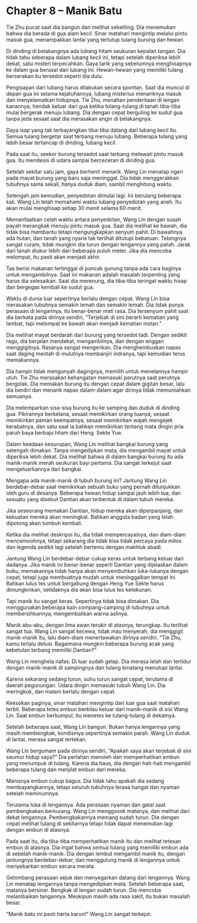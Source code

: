 # Chapter 8 – Manik Batu

Tie Zhu pucat saat dia bangun dan melihat sekeliling. Dia menemukan bahwa dia berada di gua alam kecil. Sinar matahari mengintip melalui pintu masuk gua, menampakkan lantai yang tertutup tulang burung dan hewan.

Di dinding di belakangnya ada lubang hitam seukuran kepalan tangan. Dia tidak tahu seberapa dalam lubang kecil ini, tetapi setelah diperiksa lebih dekat, satu misteri terpecahkan. Gaya tarik yang sebelumnya menghisapnya ke dalam gua berasal dari lubang ini. Hewan-hewan yang memiliki tulang berserakan itu tersedot seperti dia dulu.

Pengisapan dari lubang harus dilakukan secara spontan. Saat dia muncul di depan gua ini selama kejatuhannya, lubang misterius menariknya masuk dan menyelamatkan hidupnya. Tie Zhu, menahan penderitaan di lengan kanannya, hendak keluar dari gua ketika tulang-tulang di tanah tiba-tiba mulai bergerak menuju lubang. Dia dengan cepat berguling ke sudut gua tanpa jeda sesaat saat dia merasakan angin di belakangnya.

Daya isap yang tak terbayangkan tiba-tiba datang dari lubang kecil itu. Semua tulang bergetar saat terbang menuju lubang. Beberapa tulang yang lebih besar tertancap di dinding, lubang kecil.

Pada saat itu, seekor burung tersedot saat terbang melewati pintu masuk gua. Itu mendesis di udara sampai berceceran di dinding gua.

Setelah sekitar satu jam, gaya berhenti menarik. Wang Lin menatap ngeri pada mayat burung yang baru saja meninggal. Dia tidak menggerakkan tubuhnya sama sekali, hanya duduk diam, sambil menghitung waktu.

Setengah jam kemudian, penyedotan dimulai lagi. Ini berulang beberapa kali. Wang Lin telah memahami waktu lubang penyedotan yang aneh. Itu akan mulai menghisap setiap 30 menit selama 60 menit.

Memanfaatkan celah waktu antara penyedotan, Wang Lin dengan susah payah merangkak menuju pintu masuk gua. Saat dia melihat ke bawah, dia tidak bisa membantu tetapi mengungkapkan senyum pahit. Di bawahnya ada hutan, dan tanah yang nyaris tak terlihat ditutupi bebatuan. Tebingnya sangat curam, tidak mungkin dia turun dengan lengannya yang patah. Jarak dari tanah diukur lebih dari beberapa puluh meter. Jika dia mencoba melompat, itu pasti akan menjadi akhir.

Tas berisi makanan tertinggal di puncak gunung tanpa ada cara baginya untuk mengambilnya. Saat ini makanan adalah masalah terpenting yang harus dia selesaikan. Saat dia merenung, dia tiba-tiba teringat waktu hisap dan bergegas kembali ke sudut gua.

Waktu di dunia luar sepertinya berlalu dengan cepat. Wang Lin bisa merasakan tubuhnya semakin lemah dan semakin lemah. Dia tidak punya perasaan di lengannya, itu benar-benar mati rasa. Dia tersenyum pahit saat dia berkata pada dirinya sendiri, “Terjebak di sini berarti kematian yang lambat, tapi melompat ke bawah akan menjadi kematian instan.”

Dia melihat mayat berdarah dari burung yang tersedot tadi. Dengan sedikit ragu, dia berjalan mendekat, mengambilnya, dan dengan enggan menggigitnya. Rasanya sangat mengerikan. Dia menghembuskan napas saat daging mentah di mulutnya membanjiri indranya, tapi kemudian terus memakannya.

Dia hampir tidak mengunyah dagingnya, memilih untuk menelannya hampir utuh. Tie Zhu merasakan kehangatan memasuki perutnya saat perutnya bergolak. Dia memakan burung itu dengan cepat dalam gigitan besar, lalu dia berdiri dan menarik napas dalam-dalam agar dirinya tidak memuntahkan semuanya.

Dia melemparkan sisa-sisa burung itu ke samping dan duduk di dinding gua. Pikirannya berkelana, sesaat memikirkan orang tuanya, sesaat memikirkan paman keempatnya, sesaat memikirkan wajah mengejek kerabatnya, dan satu saat ia bahkan memikirkan tentang mata dingin pria paruh baya berbaju hitam dari Heng. Sekte Yue.

Dalam keadaan kesurupan, Wang Lin melihat bangkai burung yang setengah dimakan. Tanpa mengedipkan mata, dia mengambil mayat untuk diperiksa lebih dekat. Dia melihat bahwa di dalam bangkai burung itu ada manik-manik merah seukuran bayi pertama. Dia sangat terkejut saat mengeluarkannya dari bangkai.

Mengapa ada manik-manik di tubuh burung ini? Jantung Wang Lin berdebar-debar saat memikirkan sebuah buku yang pernah ditunjukkan oleh guru di desanya. Beberapa hewan hidup sampai jauh lebih tua, dan sesuatu yang disebut Dantian akan terbentuk di dalam tubuh mereka.

Jika seseorang memakan Dantian, hidup mereka akan diperpanjang, dan kekuatan mereka akan meningkat. Bahkan anggota badan yang telah dipotong akan tumbuh kembali.

Ketika dia melihat deskripsi itu, dia tidak mempercayainya, dan diam-diam mencemoohnya, tetapi sekarang dia tidak bisa tidak percaya pada mitos dan legenda sedikit lagi setelah bertemu dengan makhluk abadi.

Jantung Wang Lin berdebar-debar cukup keras untuk terbang keluar dari dadanya. Jika manik ini benar-benar seperti Dantian yang dijelaskan dalam buku, memakannya tidak hanya akan menyembuhkan luka-lukanya dengan cepat, tetapi juga membuatnya mudah untuk meninggalkan tempat ini. Bahkan lulus tes untuk bergabung dengan Heng Yue Sekte harus dimungkinkan, setidaknya dia akan bisa lulus tes ketekunan.

Tapi manik itu sangat keras. Sepertinya tidak bisa dimakan. Dia menggunakan beberapa kain compang-camping di tubuhnya untuk membersihkannya, mengembalikan warna aslinya.

Manik abu-abu, dengan lima awan terukir di atasnya, terungkap. Itu terlihat sangat tua. Wang Lin sangat kecewa, tidak mau menyerah, dia menggigit manik-manik itu, lalu diam-diam menertawakan dirinya sendiri. “Tie Zhu, kamu terlalu delusi. Bagaimana mungkin beberapa burung acak yang kebetulan terbang memiliki Dantian?”

Wang Lin menghela nafas. Di luar sudah gelap. Dia merasa lelah dan tertidur dengan manik-manik di sampingnya dan tulang binatang menutupi lantai.

Karena sekarang sedang turun, suhu turun sangat cepat, terutama di daerah pegunungan. Udara dingin memasuki tubuh Wang Lin. Dia meringkuk, dan malam berlalu dengan cepat.

Keesokan paginya, sinar matahari mengintip dari luar gua saat matahari terbit. Beberapa tetes embun berkilau keluar dari manik-manik di sisi Wang Lin. Saat embun berkumpul, itu menetes ke tulang-tulang di dekatnya.

Setelah beberapa saat, Wang Lin bangun. Bukan hanya lengannya yang masih membengkak, kondisinya sepertinya semakin parah. Wang Lin duduk di lantai, merasa sangat tertekan.

Wang Lin bergumam pada dirinya sendiri, “Apakah saya akan terjebak di sini seumur hidup saya?” Dia perlahan menoleh dan memperhatikan embun yang menumpuk di tulang. Karena dia haus, dia dengan hati-hati mengambil beberapa tulang dan menjilat embun dari mereka.

Manisnya embun cukup bagus. Dia tidak tahu apakah dia sedang membayangkannya, tetapi seluruh tubuhnya terasa hangat dan nyaman setelah meminumnya.

Terutama luka di lengannya. Ada perasaan nyaman dan gatal saat pembengkakan berkurang. Wang Lin menggosok matanya, dan melihat dari dekat lengannya. Pembengkakannya memang sudah turun. Dia dengan cepat melihat tulang di sekitarnya tetapi tidak dapat menemukan lagi dengan embun di atasnya.

Pada saat itu, dia tiba-tiba memperhatikan manik itu dan melihat tetesan embun di atasnya. Dia ingat bahwa semua tulang yang memiliki embun ada di sebelah manik-manik. Dia dengan lembut mengambil manik itu, dengan jantungnya berdebar-debar, dan menggulung manik di lengannya untuk menyebarkan embun secara merata.

Gelombang perasaan sejuk dan menyegarkan datang dari lengannya. Wang Lin menatap lengannya tanpa mengedipkan mata. Setelah beberapa saat, matanya bersinar. Bengkak di lengan sudah turun. Dia mencoba melambaikan tangannya. Meskipun masih ada rasa sakit, itu bukan masalah besar.

“Manik batu ini pasti harta karun!” Wang Lin sangat terkejut.


